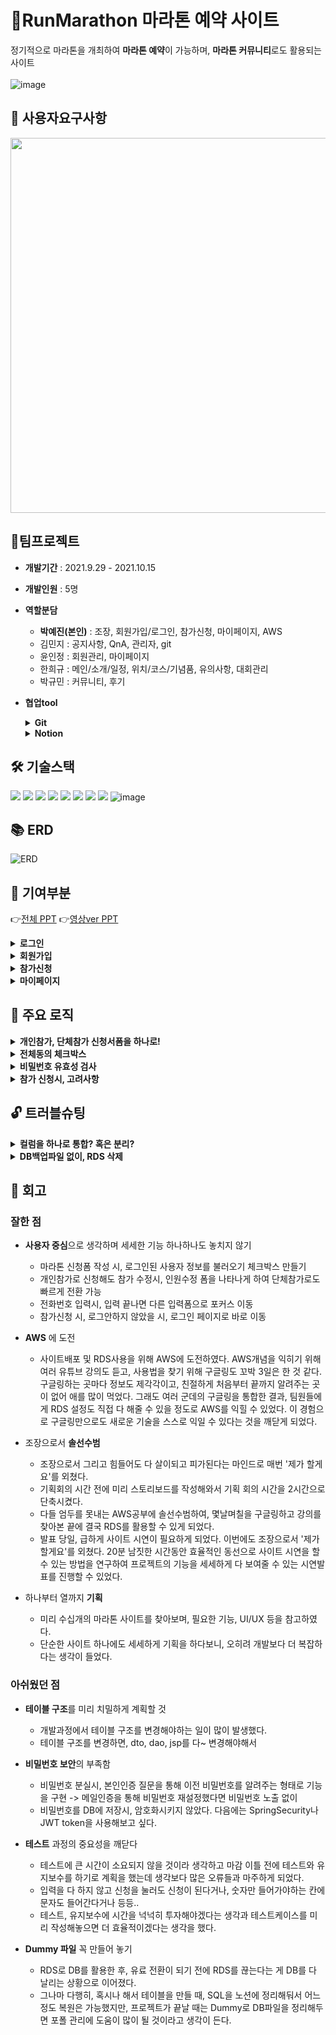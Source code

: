 # 🏃RunMarathon 마라톤 예약 사이트
 정기적으로 마라톤을 개최하여 **마라톤 예약**이 가능하며, **마라톤 커뮤니티**로도 활용되는 사이트<br><br>
 ![image](https://user-images.githubusercontent.com/80744051/175223433-e8063e71-6b0a-4b11-bc82-80efa5ca100d.png)
 
 ## 📜 사용자요구사항
<img src="https://user-images.githubusercontent.com/80744051/175319942-d4b105ab-26d6-4da5-8b2b-083e5d2caa80.jpg" width="600px">

<!--![image](https://user-images.githubusercontent.com/80744051/175223634-ff43c583-c48a-4702-92d9-b952519e2721.png)-->


## :two_men_holding_hands:팀프로젝트
 - **개발기간** : 2021.9.29 - 2021.10.15 <br>
 - **개발인원** : 5명<br>
 - **역할분담**<br>
   - **박예진(본인)** : 조장, 회원가입/로그인, 참가신청, 마이페이지, AWS
   - 김민지 : 공지사항, QnA, 관리자, git
   - 윤인정 : 회원관리, 마이페이지
   - 한희규 : 메인/소개/일정, 위치/코스/기념품, 유의사항, 대회관리
   - 박규민 : 커뮤니티, 후기
 - **협업tool**
 
	<details>
		<summary><b>Git</b></summary>
	
	- 각자의 브랜치 만들어서, 정해진 GIT규칙에 따라 PUSH, PULL
		<img src="https://user-images.githubusercontent.com/80744051/175343694-f36c565f-f054-444f-ae5c-a2f6035f18b4.png" width="600px">
	</details>
	
	<details>
		<summary><b>Notion</b></summary>

	- 노션을 활용해 정보 공유 및 일정 공유
	
		<img src="https://user-images.githubusercontent.com/80744051/175228448-c5c904f4-234a-4153-9ebd-dc21def2592e.png"  width="500px"> 
	</details>

## 🛠 기술스택
<img src="https://img.shields.io/badge/java-007396?style=flat-square&logo=java&logoColor=white"> <img src="https://img.shields.io/badge/javascript-F7DF1E?style=flat-square&logo=javascript&logoColor=black"> <img src="https://img.shields.io/badge/html5-E34F26?style=flat-square&logo=html5&logoColor=white"> <img src="https://img.shields.io/badge/css-1572B6?style=flat-square&logo=css3&logoColor=white">  <img src="https://img.shields.io/badge/bootstrap-7952B3?style=flat-square&logo=bootstrap&logoColor=white"> <img src="https://img.shields.io/badge/jquery-0769AD?style=flat-square&logo=jquery&logoColor=white"> <img src="https://img.shields.io/badge/mysql-4479A1?style=flat-square&logo=mysql&logoColor=white"> <img src="https://img.shields.io/badge/AWS-232F3E?style=flat-square&logo=Amazon%20AWS&logoColor=white"/> ![image](https://user-images.githubusercontent.com/80744051/175230762-90ecaf7e-2303-44f0-9cf3-d0a275e858e5.png)


## 📚 ERD   
![ERD](https://user-images.githubusercontent.com/80744051/175222667-a779da53-6213-4b59-961b-8d72f8d03f08.PNG)

## :star2: 기여부분
:point_right:[전체 PPT](https://drive.google.com/file/d/1o9VqOp-oanydnokMEkRB5zQ-EGHtbwqd/view)
:point_right:[영상ver PPT](https://docs.google.com/presentation/d/1B89wq9jjWCuInfGlFyc1sqVZEbJv4Ii_/edit?usp=sharing&ouid=108125837232154027289&rtpof=true&sd=true)<br>
<details>
 <summary><b>로그인</b></summary>
    <img src="https://user-images.githubusercontent.com/80744051/175223797-5693ec59-a67b-4427-a78b-4a6eb3ce220f.jpg">
    <img src="https://user-images.githubusercontent.com/80744051/175223807-15081967-c798-4661-a5dc-c21f6d7b81d9.jpg">
</details>
<details>
  <summary><b>회원가입</b></summary>
  <pre>      
    <img src="https://user-images.githubusercontent.com/80744051/175223822-892903fa-e51f-4a3f-b251-9cfeffe826b6.jpg">  
    <img src="https://user-images.githubusercontent.com/80744051/175223936-b6aefa6b-edbb-4620-a53e-5ac0094d032a.jpg">     
    <img src="https://user-images.githubusercontent.com/80744051/175223954-d68c9237-305d-445a-a4a1-0867ab5af532.jpg">
  </pre>
</details>
<details>
  <summary><b>참가신청</b></summary>
  <pre>      
    <img src="https://user-images.githubusercontent.com/80744051/175223988-4f2085f1-adbb-43b7-96bd-74b2df5b2379.jpg">  
    <img src="https://user-images.githubusercontent.com/80744051/175223999-485cab0f-746c-4313-9e55-eaf94cb67ea9.jpg">     
    <img src="https://user-images.githubusercontent.com/80744051/175230198-faf46d85-a71c-4cff-9fc8-0d071664e858.png">
  </pre>
</details>
<details>
  <summary><b>마이페이지</b></summary>
  <pre>      
    <img src="https://user-images.githubusercontent.com/80744051/175224062-2cddb171-42de-4981-9528-27cbf74d7c98.jpg">  
  </pre>
</details>

## :triangular_ruler: 주요 로직
<details>
    <summary><b>개인참가, 단체참가 신청서폼을 하나로!</b></summary>

1. 개인참가는 value 1로, 단체참가는 value 2로 구분 [:link:](https://github.com/yaejin-park/RunMarathon/blob/f6a064e1eda0ee5523556738e612680e6fe1ad8f/src/main/webapp/apply/applyMain.jsp#L167)
 ```html
<button type="submit" class="btn btn-add apply-type" id="soloApply" value="1">개인 참가</button>
<button type="submit" class="btn btn-add apply-type" id="groupApply" value="2">단체 참가</button>
```

2. 참가 버튼 클릭시, 아이디가 type인 input에 클릭이벤트 발생시킨 value의 값을 주입 [:link:](https://github.com/yaejin-park/RunMarathon/blob/f6a064e1eda0ee5523556738e612680e6fe1ad8f/src/main/webapp/apply/applyMain.jsp#L67)
```javascript
 $(".apply-type").click(function() {
   $("#type").val($(this).val());
	});
 ```
 
3. 버튼 클릭으로 인해, form이 post형태로 applyAction.jsp 호출시키며 hidden input의 value값을 type이라는 이름으로 전송 [:link:](https://github.com/yaejin-park/RunMarathon/blob/f6a064e1eda0ee5523556738e612680e6fe1ad8f/src/main/webapp/apply/applyMain.jsp#L106)
 ```html
 <form action="apply/applyAction.jsp" method="post" class="form-inline" onsubmit="return check()">
   <input type="hidden" id="type" name="type" value="">
 ```
 
4. applyAction.jsp 에서 type과 함께 리다이렉트 [:link:](https://github.com/yaejin-park/RunMarathon/blob/f6a064e1eda0ee5523556738e612680e6fe1ad8f/src/main/webapp/apply/applyAction.jsp#L10)
```jav
if(type.equals("1")){
		response.sendRedirect("../index.jsp?go=apply/applyForm.jsp&menu_one=8&menu_two=9&type=1");
	}else{
		response.sendRedirect("../index.jsp?go=apply/applyForm.jsp&menu_one=8&menu_two=9&type=2");
	}
```
5. type 값에 따라, Form 입력창 다르게 보여줌 [:link:](https://github.com/yaejin-park/RunMarathon/blob/f6a064e1eda0ee5523556738e612680e6fe1ad8f/src/main/webapp/apply/applyForm.jsp#L192)
```html
<%if(type.equals("2")){%>
 <tr>
  <th>총 인원수</th>
  <td>
   <input type="number" name="person" id="person" class="form-control" required="required" max="50" min="2" value="2">명
  </td>
 </tr>
 <%} else{%>
  <input type="hidden" name="person" value="1">
 <%
 }%>
```
</details>

<details>
    <summary><b>전체동의 체크박스</b></summary> 
 
 - 전체동의 클릭시, 모든 체크박스 체크  
 ![image](https://user-images.githubusercontent.com/80744051/175328159-70be368d-a986-4abb-b27a-78670b005371.png)
 - 체크박스 하나라도 해제 시, 전체동의 체크 해제
![image](https://user-images.githubusercontent.com/80744051/175327870-e51f8bdb-ed10-4c2e-a10a-2cc04b9213f3.png)
 
 [:link:](https://github.com/yaejin-park/RunMarathon/blob/f6a064e1eda0ee5523556738e612680e6fe1ad8f/src/main/webapp/join/joinForm.jsp#L42)
 ```javascript
 //약관 전체동의
	$("#optAll").click(function() {
		//체크 true
		 if($("#optAll").prop("checked")){
			$(this).parent().parent().siblings().find(".opt").prop("checked",true);
		} else{
			$(this).parent().parent().siblings().find(".opt").prop("checked",false);
		}
	});
	
	//하위 체크 해제
	$(".opt").click(function() {
		if(!$(this).prop("checked")){
			$("#optAll").prop("checked",false);
		}
	});
 ```
</details>

<details>
    <summary><b>비밀번호 유효성 검사</b></summary>

- **정규식 활용** [:link:](https://github.com/yaejin-park/RunMarathon/blob/f6a064e1eda0ee5523556738e612680e6fe1ad8f/src/main/webapp/join/joinForm.jsp#L123)
    ```javascript
     $("#pass1, pass2").change(function() {
      var pw = $(this).val();
      var num = pw.search(/[0-9]/g);
      var eng = pw.search(/[a-z]/g);
      var engB = pw.search(/[A-Z]/g);
      var spe = pw.search(/[`~!@@#$%^&*|\\\'\";:\/?]/gi);
      if(pw.length < 8 || pw.length > 20){
       alert("8자리 ~ 20자리 이내로 입력해주세요.");
       return false;
       }else if(pw.search(/\s/) != -1){
        alert("비밀번호는 공백 없이 입력해주세요.");
        return false;
       }else if(num < 0 || eng < 0 || engB < 0 || spe < 0 ){
        alert("영문 대소문자+숫자+특수문자를 포함하여 입력해주세요.");
        return false;
       }else {
       console.log("통과"); 
          return true;
       }
     });
    ```

</details>
	
<details>
    <summary><b>참가 신청시, 고려사항</b></summary>
	
	- 로그인 여부 체크
	- 신청내역 존재 여부 체크
	- 약관 동의 여부 체크
	[:link:](https://github.com/yaejin-park/RunMarathon/blob/6fc5f3a24e1a4ec91becf1ec2cb8067bcbacac74/src/main/webapp/apply/applyMain.jsp#L73)
	```javascript
	function check() {
	//로그인 경고
	<%String sessionLogin = (String)session.getAttribute("sessionLogin");
	if(sessionLogin==null){%>
		alert("로그인 이후, 이용가능합니다");
		return true;
		<%} else{
			//이미 신청한 아이디일 경우,
			ApplyDAO dao = new ApplyDAO();
			String id = (String)session.getAttribute("sessionId");
			boolean doubleApply = dao.isDoubleApply(id);
			if(doubleApply){
				%>
				alert("이미 신청한 내역이 존재합니다");
				return false;
				<%
			}else{
			%>
			//약관 동의 경고
			if($("#opt1").is(":checked") && $("#opt2").is(":checked")){
				return true;
			} else{
				alert("약관에 동의해주세요");
				return false;
			}
	 	<%}
 	}%>  
}
	```
	
</details>


## :unlock: 트러블슈팅
<details>
  <summary><b>컬럼을 하나로 통합? 혹은 분리?</b></summary>
 
- **문제상황**
	- 처음에는 전화번호, 주소를 insert시, 분리된 input의 데이터를 구분자를 통해 합쳐서 한 컬럼에 insert하였다.
	하지만, 후에 정보수정을 위해 다시 분리된 input으로 가져올 때, 무엇을 기준으로 데이터를 분리해서 가져와야하는 것인지에 대한 문제점이 생겼다.
- **해결방법**
	- 전화번호는 컬럼 하나로
	why? 각 데이터마다 "-"라는 정해진 구분자로 구분이 가능.
	따라서 데이터를 가져올 때, "-"로 split하여 분리된 input에 데이터를 넣을 수 있다.
	- 주소는 컬럼 분리
	why? 정해진 구분자가 없으므로, 한 컬럼에 기본주소와 상세주소를 합쳐서 insert시, 다시 분리할 때 구분기준이 모호함.
	그래서 addr1, addr2로 컬럼을 구분하여 주소를 각각 저장하는 편이 더 편리하다고 생각했음.
- **느낀점**
	- 테이블 구조를 미리 치밀하게 계획해야 개발의 효율성을 높일 수 있다는 것을 깨달았다.
	- 다시 생각하니, 컬럼을 다 분리하는 게 제일 효 방법일 것이라는 생각이 든다. 
</details>

<details>
  <summary><b>DB백업파일 없이, RDS 삭제</b></summary>
 
- **문제상황**
    - DB로 아마존의 RDS를 활용했다. RDS 연결을 끊어도 로컬DB에서는 데이터가 살아있을 줄 알고, 무료 이용기간이 끝나기 전 백업과정없이 RDS를 삭제했다. 그 결과, DB가 쥐도새도 없이 통째로 날아가버리는 참사가 벌어졌다.
- **해결방법**
    - 노션에 정리해뒀던 테이블 생성 SQL로 DB틀 복원
    - 혹시나 하는 마음에 테이블 생성 SQL은 노션에 업로드 하기로 팀규칙을 세웠는데, 그로 인해 테이블 틀정도는 복원할 수 있었다.
- **느낀점**
    - 프로젝트 시, DB 더미파일은 꼭 백업해둬야겠다.
    - 코드를 중간중간 백업해두는 것의 중요성을 깨달았다.
</details>

	
## 🏸 회고
### 잘한 점
- **사용자 중심**으로 생각하며 세세한 기능 하나하나도 놓치지 않기
   - 마라톤 신청폼 작성 시, 로그인된 사용자 정보를 불러오기 체크박스 만들기
   - 개인참가로 신청해도 참가 수정시, 인원수정 폼을 나타나게 하여 단체참가로도 빠르게 전환 가능
   - 전화번호 입력시, 입력 끝나면 다른 입력폼으로 포커스 이동
   - 참가신청 시, 로그안하지 않았을 시, 로그인 페이지로 바로 이동
					
- **AWS** 에 도전
    - 사이트배포 및 RDS사용을 위해 AWS에 도전하였다. AWS개념을 익히기 위해 여러 유튜브 강의도 듣고, 사용법을 찾기 위해 구글링도 꼬박 3일은 한 것 같다. 구글링하는 곳마다 정보도 제각각이고, 친절하게 처음부터 끝까지 알려주는 곳이 없어 애를 많이 먹었다. 그래도 여러 군데의 구글링을 통합한 결과, 팀원들에게 RDS 설정도 직접 다 해줄 수 있을 정도로 AWS를 익힐 수 있었다. 이 경험으로 구글링만으로도 새로운 기술을 스스로 익일 수 있다는 것을 깨닫게 되었다.

- 조장으로서 **솔선수범**
    - 조장으로서 그리고 힘들어도 다 살이되고 피가된다는 마인드로 매번 '제가 할게요'를 외쳤다.
    - 기획회의 시간 전에 미리 스토리보드를 작성해와서 기획 회의 시간을 2시간으로 단축시켰다.	
    - 다들 엄두를 못내는 AWS공부에 솔선수범하여, 몇날며칠을 구글링하고 강의를 찾아본 끝에 결국 RDS를 활용할 수 있게 되었다.
    - 발표 당일, 급하게 사이트 시연이 필요하게 되었다. 이번에도 조장으로서 '제가 할게요'를 외쳤다. 20분 남짓한 시간동안 효율적인 동선으로 사이트 시연을 할 수 있는 방법을 연구하여 프로젝트의 기능을 세세하게 다 보여줄 수 있는 시연발표를 진행할 수 있었다.
					
- 하나부터 열까지 **기획**
    - 미리 수십개의 마라톤 사이트를 찾아보며, 필요한 기능, UI/UX 등을 참고하였다.
    - 단순한 사이트 하나에도 세세하게 기획을 하다보니, 오히려 개발보다 더 복잡하다는 생각이 들었다.
					

### 아쉬웠던 점
- **테이블 구조**를 미리 치밀하게 계획할 것
   -  개발과정에서 테이블 구조를 변경해야하는 일이 많이 발생했다. 
   -  테이블 구조를 변경하면, dto, dao, jsp를 다~ 변경해야해서 

- **비밀번호 보안**의 부족함
    - 비밀번호 분실시, 본인인증 질문을 통해 이전 비밀번호를 알려주는 형태로 기능을 구현
       -> 메일인증을 통해 비밀번호 재설정했다면  비밀번호 노출 없이 
    - 비밀번호를 DB에 저장시, 암호화시키지 않았다. 다음에는 SpringSecurity나 JWT token을 사용해보고 싶다.

- **테스트** 과정의 중요성을 깨닫다
    - 테스트에 큰 시간이 소요되지 않을 것이라 생각하고 마감 이틀 전에 테스트와 유지보수를 하기로 계획을 했는데 생각보다 많은 오류들과 마주하게 되었다.
    - 입력을 다 하지 않고 신청을 눌러도 신청이 된다거나, 숫자만 들어가야하는 칸에 문자도 들어간다거나 등등..
    - 테스트, 유지보수에 시간을 넉넉히 투자해야겠다는 생각과 테스트케이스를 미리 작성해놓으면 더 효율적이겠다는 생각을 했다.
	
- **Dummy 파일** 꼭 만들어 놓기
    - RDS로 DB를 활용한 후, 유료 전환이 되기 전에 RDS를 끊는다는 게 DB를 다 날리는 상황으로 이어졌다.
    - 그나마 다행히, 혹시나 해서 테이블을 만들 때, SQL을 노션에 정리해둬서 어느정도 복원은 가능했지만, 프로젝트가 끝날 때는 Dummy로 DB파일을 정리해두면 포폴 관리에 도움이 많이 될 것이라고 생각이 든다.
